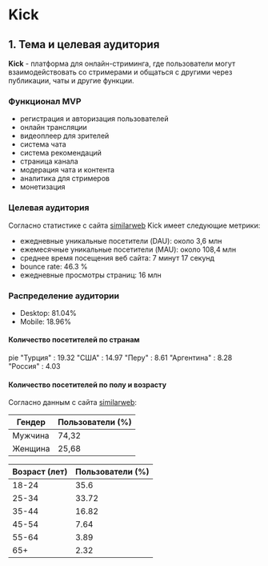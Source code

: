 # Kick

## 1. Тема и целевая аудитория
**Kick** - платформа для онлайн-стриминга, где пользователи могут взаимодействовать со стримерами и общаться с другими через публикации, чаты и другие функции.

### Функционал MVP
- регистрация и авторизация пользователей
- онлайн трансляции
- видеоплеер для зрителей
- система чата
- система рекомендаций
- страница канала
- модерация чата и контента
- аналитика для стримеров
- монетизация

### Целевая аудитория
Согласно статистике с сайта [similarweb](https://www.similarweb.com/website/kick.com) Kick имеет следующие метрики:
- ежедневные уникальные посетители (DAU): около 3,6 млн
- ежемесячные уникальные посетители (MAU): около 108,4 млн
- среднее время посещения веб сайта: 7 минут 17 секунд
- bounce rate: 46.3 %
- ежедневные просмотры страниц: 16 млн

### Распределение аудитории
- Desktop: 81.04%
- Mobile: 18.96%

#### Количество посетителей по странам
pie
    "Турция" : 19.32
    "США" : 14.97
    "Перу" : 8.61
    "Аргентина" : 8.28
    "Россия" : 4.03

#### Количество посетителей по полу и возрасту
Согласно данным с сайта  [similarweb](https://www.similarweb.com/website/kick.com):

| Гендер  | Пользователи (%) |
|---------|------------------|
| Мужчина |      74,32       |
| Женщина |      25,68       |

| Возраст (лет) | Пользователи (%) |
|---------------|------------------|
|     18-24     |       35.6       |
|     25-34     |       33.72      |
|     35-44     |       16.82      |
|     45-54     |        7.64      |
|     55-64     |        3.89      |
|      65+      |        2.32      |

